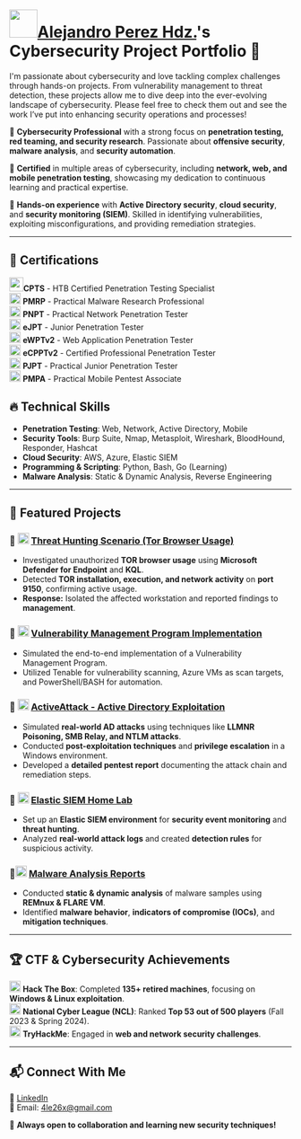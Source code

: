 # <img src="https://cdn-icons-png.flaticon.com/512/1509/1509638.png" width="50"><a href="https://www.linkedin.com/in/alejandro-perez-hernandez-28158a120/">Alejandro Perez Hdz.</a>'s Cybersecurity Project Portfolio 🔐

I'm passionate about cybersecurity and love tackling complex challenges through hands-on projects. From vulnerability management to threat detection, these projects allow me to dive deep into the ever-evolving landscape of cybersecurity. Please feel free to check them out and see the work I’ve put into enhancing security operations and processes!

🔹 **Cybersecurity Professional** with a strong focus on **penetration testing, red teaming, and security research**. Passionate about **offensive security**, **malware analysis**, and **security automation**.

🔹 **Certified** in multiple areas of cybersecurity, including **network, web, and mobile penetration testing**, showcasing my dedication to continuous learning and practical expertise.

🔹 **Hands-on experience** with **Active Directory security**, **cloud security**, and **security monitoring (SIEM)**. Skilled in identifying vulnerabilities, exploiting misconfigurations, and providing remediation strategies.

---

## 📜 Certifications

<img src="https://images.credly.com/images/e63aa507-b974-4e67-bae6-1e425f6e2a99/image.png" width="25">**CPTS** - HTB Certified Penetration Testing Specialist 
<br>
<img src="https://certifications.tcm-sec.com/wp-content/uploads/2024/11/PMRP.webp" width="20"> **PMRP** - Practical Malware Research Professional  
<img src="https://certifications.tcm-sec.com/wp-content/uploads/2024/08/PNPT.webp" width="20"> **PNPT** - Practical Network Penetration Tester  
<img src="https://checkout.ine.com/img/ejpt-badge.766f036b.png" width="20"> **eJPT** - Junior Penetration Tester  
<img src="https://security.ine.com/wp-content/uploads/2023/08/eWPT.png" width="20"> **eWPTv2** - Web Application Penetration Tester  
<img src="https://camo.githubusercontent.com/29003a7fc837ef2e72ffd62c5936bdbb7ba6447c61d6a9d98aba0ed6356e19ee/68747470733a2f2f6173736574732e63657274732d73747564792e636f6d2f6c6f676f732f65435050542e706e67" width="20"> **eCPPTv2** - Certified Professional Penetration Tester  
<img src="https://certifications.tcm-sec.com/wp-content/uploads/2024/08/PJPT-1.webp" width="20"> **PJPT** - Practical Junior Penetration Tester  
<img src="https://certifications.tcm-sec.com/wp-content/uploads/2024/11/PMPA.webp" width="20"> **PMPA** - Practical Mobile Pentest Associate 





## 🔥 Technical Skills
- **Penetration Testing**: Web, Network, Active Directory, Mobile
- **Security Tools**: Burp Suite, Nmap, Metasploit, Wireshark, BloodHound, Responder, Hashcat
- **Cloud Security**: AWS, Azure, Elastic SIEM
- **Programming & Scripting**: Python, Bash, Go (Learning)
- **Malware Analysis**: Static & Dynamic Analysis, Reverse Engineering

---

## 📂 Featured Projects


### 🔹 <img src="https://cdn-icons-png.flaticon.com/512/2157/2157645.png" width="20"> [Threat Hunting Scenario (Tor Browser Usage)](https://github.com/4le26x/threat-hunting-scenario-tor)
- Investigated unauthorized **TOR browser usage** using **Microsoft Defender for Endpoint** and **KQL**.  
- Detected **TOR installation, execution, and network activity** on **port 9150**, confirming active usage.  
- **Response:** Isolated the affected workstation and reported findings to **management**.  

### 🔹 <img src="https://cdn-icons-png.flaticon.com/512/12140/12140367.png" width="20"> [Vulnerability Management Program Implementation](https://github.com/4le26x/Vulnerability-Management-Program/tree/main?tab=readme-ov-file)
- Simulated the end-to-end implementation of a Vulnerability Management Program.
- Utilized Tenable for vulnerability scanning, Azure VMs as scan targets, and PowerShell/BASH for automation.

### 🔹 <img src="https://static-00.iconduck.com/assets.00/azure-active-directory-aad-icon-1951x2048-2rv1xjcr.png" width="20"> [ActiveAttack - Active Directory Exploitation](https://alejandros-organization-8.gitbook.io/active/school-final-project)
- Simulated **real-world AD attacks** using techniques like **LLMNR Poisoning, SMB Relay, and NTLM attacks**.
- Conducted **post-exploitation techniques** and **privilege escalation** in a Windows environment.
- Developed a **detailed pentest report** documenting the attack chain and remediation steps.

### 🔹  <img src="https://camo.githubusercontent.com/6625f49cb63c295bf329b427d22b753ca70fef79858d43fd3cda0241a5f3e0ba/68747470733a2f2f7777772e656c61737469632e636f2f7374617469632d7265732f696d616765732f656c61737469632d6c6f676f2d3230302e706e67" width="20"> [Elastic SIEM Home Lab](https://alejandros-organization-8.gitbook.io/active/untitled)
- Set up an **Elastic SIEM environment** for **security event monitoring** and **threat hunting**.
- Analyzed **real-world attack logs** and created **detection rules** for suspicious activity.

### 🔹<img src="https://cdn-icons-png.flaticon.com/512/3696/3696410.png" width="20"> [Malware Analysis Reports](https://alejandros-organization-8.gitbook.io/active/malware-analysis)
- Conducted **static & dynamic analysis** of malware samples using **REMnux & FLARE VM**.
- Identified **malware behavior**, **indicators of compromise (IOCs)**, and **mitigation techniques**.

---

## 🏆 CTF & Cybersecurity Achievements
<img src="https://static-00.iconduck.com/assets.00/hack-the-box-icon-2048x2048-vce7bnzq.png" width="20"> **Hack The Box**: Completed **135+ retired machines**, focusing on **Windows & Linux exploitation**.
<br>
<img src="https://www.competitionsciences.org/wp-content/uploads/2020/01/National-Cyber-League-Logo.png" width="20"> **National Cyber League (NCL)**: Ranked **Top 53 out of 500 players** (Fall 2023 & Spring 2024).
<br>
<img src="https://i.imgur.com/3HnCZjv.png" width="20"> **TryHackMe**: Engaged in **web and network security challenges**.
<br>

---

## 📬 Connect With Me
💼 [LinkedIn](https://www.linkedin.com/in/alejandro-perez-hernandez-28158a120/)  
📧 Email: 4le26x@gmail.com


🚀 **Always open to collaboration and learning new security techniques!**
